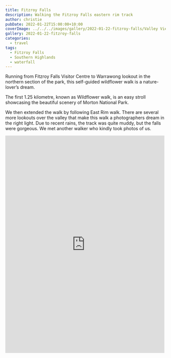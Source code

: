 ```yaml
---
title: Fitzroy Falls
description: Walking the Fitzroy Falls eastern rim track
author: christie
pubDate: 2022-01-22T15:00:00+10:00
coverImage: ../../../images/gallery/2022-01-22-fitzroy-falls/Valley View Lookout.jpeg
gallery: 2022-01-22-fitzroy-falls
categories:
  - travel
tags:
  - Fitzroy Falls
  - Southern Highlands
  - waterfall
---
```


Running from Fitzroy Falls Visitor Centre to Warrawong lookout in the northern section of the park, this self-guided wildflower walk is a nature-lover’s dream.

The first 1.25 kilometre, known as Wildflower walk, is an easy stroll showcasing the beautiful scenery of Morton National Park.

We then extended the walk by following East Rim walk. There are several more lookouts over the valley that make this walk a photographers dream in the right light. Due to recent rains, the track was quite muddy, but the falls were gorgeous. We met another walker who kindly took photos of us.

<iframe src="https://www.facebook.com/plugins/post.php?href=https%3A%2F%2Fwww.facebook.com%2Fchris1.tham%2Fposts%2Fpfbid02hCznVSMuaXVs4DsC4oPGpLLsPy9QaKUpTabbojuyZMhZ3nkfTQeC7uNFpFyzDac5l&show_text=true&width=500" width="500" height="684" style="border:none;overflow:hidden" scrolling="no" frameborder="0" allowfullscreen="true" allow="autoplay; clipboard-write; encrypted-media; picture-in-picture; web-share"></iframe>
